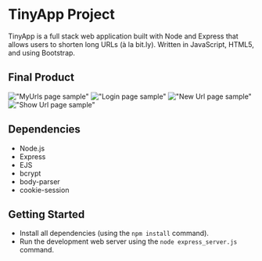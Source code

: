 # TinyApp Project

TinyApp is a full stack web application built with Node and Express that allows users to shorten long URLs (à la bit.ly). Written in JavaScript, HTML5, and using Bootstrap.

## Final Product

!["MyUrls page sample"](https://github.com/KPCE/tinyapp/blob/feature/user-registration/docs/UrlsPageSample.png?raw=true)
!["Login page sample"](https://github.com/KPCE/tinyapp/blob/feature/user-registration/docs/loginUrlSample.png?raw=true)
!["New Url page sample"](https://github.com/KPCE/tinyapp/blob/feature/user-registration/docs/newUrlSample.png?raw=true)
!["Show Url page sample"](https://github.com/KPCE/tinyapp/blob/feature/user-registration/docs/ShowUrlSample.png?raw=true)

## Dependencies

- Node.js
- Express
- EJS
- bcrypt
- body-parser
- cookie-session

## Getting Started

- Install all dependencies (using the `npm install` command).
- Run the development web server using the `node express_server.js` command.